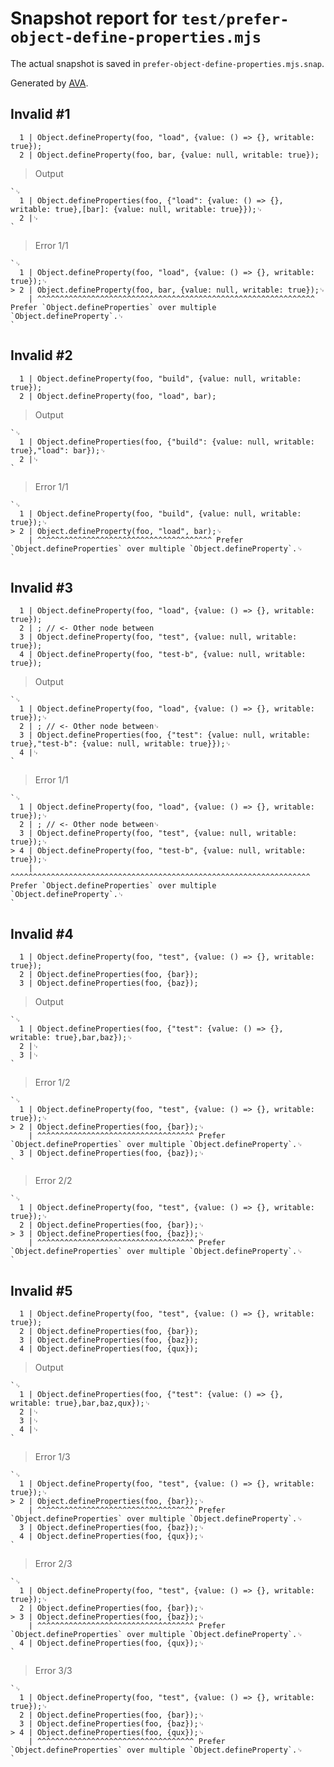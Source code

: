 # Snapshot report for `test/prefer-object-define-properties.mjs`

The actual snapshot is saved in `prefer-object-define-properties.mjs.snap`.

Generated by [AVA](https://avajs.dev).

## Invalid #1
      1 | Object.defineProperty(foo, "load", {value: () => {}, writable: true});
      2 | Object.defineProperty(foo, bar, {value: null, writable: true});

> Output

    `␊
      1 | Object.defineProperties(foo, {"load": {value: () => {}, writable: true},[bar]: {value: null, writable: true}});␊
      2 |␊
    `

> Error 1/1

    `␊
      1 | Object.defineProperty(foo, "load", {value: () => {}, writable: true});␊
    > 2 | Object.defineProperty(foo, bar, {value: null, writable: true});␊
        | ^^^^^^^^^^^^^^^^^^^^^^^^^^^^^^^^^^^^^^^^^^^^^^^^^^^^^^^^^^^^^^ Prefer `Object.defineProperties` over multiple `Object.defineProperty`.␊
    `

## Invalid #2
      1 | Object.defineProperty(foo, "build", {value: null, writable: true});
      2 | Object.defineProperty(foo, "load", bar);

> Output

    `␊
      1 | Object.defineProperties(foo, {"build": {value: null, writable: true},"load": bar});␊
      2 |␊
    `

> Error 1/1

    `␊
      1 | Object.defineProperty(foo, "build", {value: null, writable: true});␊
    > 2 | Object.defineProperty(foo, "load", bar);␊
        | ^^^^^^^^^^^^^^^^^^^^^^^^^^^^^^^^^^^^^^^ Prefer `Object.defineProperties` over multiple `Object.defineProperty`.␊
    `

## Invalid #3
      1 | Object.defineProperty(foo, "load", {value: () => {}, writable: true});
      2 | ; // <- Other node between
      3 | Object.defineProperty(foo, "test", {value: null, writable: true});
      4 | Object.defineProperty(foo, "test-b", {value: null, writable: true});

> Output

    `␊
      1 | Object.defineProperty(foo, "load", {value: () => {}, writable: true});␊
      2 | ; // <- Other node between␊
      3 | Object.defineProperties(foo, {"test": {value: null, writable: true},"test-b": {value: null, writable: true}});␊
      4 |␊
    `

> Error 1/1

    `␊
      1 | Object.defineProperty(foo, "load", {value: () => {}, writable: true});␊
      2 | ; // <- Other node between␊
      3 | Object.defineProperty(foo, "test", {value: null, writable: true});␊
    > 4 | Object.defineProperty(foo, "test-b", {value: null, writable: true});␊
        | ^^^^^^^^^^^^^^^^^^^^^^^^^^^^^^^^^^^^^^^^^^^^^^^^^^^^^^^^^^^^^^^^^^^ Prefer `Object.defineProperties` over multiple `Object.defineProperty`.␊
    `

## Invalid #4
      1 | Object.defineProperty(foo, "test", {value: () => {}, writable: true});
      2 | Object.defineProperties(foo, {bar});
      3 | Object.defineProperties(foo, {baz});

> Output

    `␊
      1 | Object.defineProperties(foo, {"test": {value: () => {}, writable: true},bar,baz});␊
      2 |␊
      3 |␊
    `

> Error 1/2

    `␊
      1 | Object.defineProperty(foo, "test", {value: () => {}, writable: true});␊
    > 2 | Object.defineProperties(foo, {bar});␊
        | ^^^^^^^^^^^^^^^^^^^^^^^^^^^^^^^^^^^ Prefer `Object.defineProperties` over multiple `Object.defineProperty`.␊
      3 | Object.defineProperties(foo, {baz});␊
    `

> Error 2/2

    `␊
      1 | Object.defineProperty(foo, "test", {value: () => {}, writable: true});␊
      2 | Object.defineProperties(foo, {bar});␊
    > 3 | Object.defineProperties(foo, {baz});␊
        | ^^^^^^^^^^^^^^^^^^^^^^^^^^^^^^^^^^^ Prefer `Object.defineProperties` over multiple `Object.defineProperty`.␊
    `

## Invalid #5
      1 | Object.defineProperty(foo, "test", {value: () => {}, writable: true});
      2 | Object.defineProperties(foo, {bar});
      3 | Object.defineProperties(foo, {baz});
      4 | Object.defineProperties(foo, {qux});

> Output

    `␊
      1 | Object.defineProperties(foo, {"test": {value: () => {}, writable: true},bar,baz,qux});␊
      2 |␊
      3 |␊
      4 |␊
    `

> Error 1/3

    `␊
      1 | Object.defineProperty(foo, "test", {value: () => {}, writable: true});␊
    > 2 | Object.defineProperties(foo, {bar});␊
        | ^^^^^^^^^^^^^^^^^^^^^^^^^^^^^^^^^^^ Prefer `Object.defineProperties` over multiple `Object.defineProperty`.␊
      3 | Object.defineProperties(foo, {baz});␊
      4 | Object.defineProperties(foo, {qux});␊
    `

> Error 2/3

    `␊
      1 | Object.defineProperty(foo, "test", {value: () => {}, writable: true});␊
      2 | Object.defineProperties(foo, {bar});␊
    > 3 | Object.defineProperties(foo, {baz});␊
        | ^^^^^^^^^^^^^^^^^^^^^^^^^^^^^^^^^^^ Prefer `Object.defineProperties` over multiple `Object.defineProperty`.␊
      4 | Object.defineProperties(foo, {qux});␊
    `

> Error 3/3

    `␊
      1 | Object.defineProperty(foo, "test", {value: () => {}, writable: true});␊
      2 | Object.defineProperties(foo, {bar});␊
      3 | Object.defineProperties(foo, {baz});␊
    > 4 | Object.defineProperties(foo, {qux});␊
        | ^^^^^^^^^^^^^^^^^^^^^^^^^^^^^^^^^^^ Prefer `Object.defineProperties` over multiple `Object.defineProperty`.␊
    `
